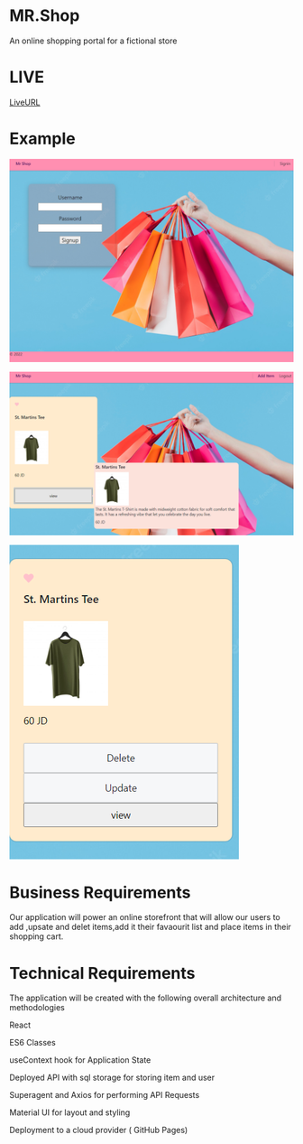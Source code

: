 # MR.Shop

An online shopping portal for a fictional store

# LIVE
[LiveURL](https://alsatarysamah.github.io/online-shopping/)

# Example
![](./public/signup.png)

![](./public/item.png)

![](./public/delete.png)
# Business Requirements

Our application will power an online storefront that will allow our users to add ,upsate and delet items,add it  their favaourit list and place items in their shopping cart.



# Technical Requirements

The application will be created with the following overall architecture and methodologies

React

ES6 Classes

useContext hook for Application State

Deployed API with sql storage for storing item and user

Superagent and Axios for performing API Requests

Material UI for layout and styling


Deployment to a cloud provider ( GitHub Pages)
